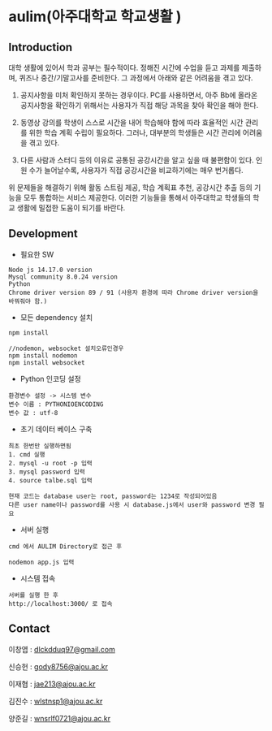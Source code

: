 # aulim(아주대학교 학교생활 )

## Introduction

대학 생활에 있어서 학과 공부는 필수적이다. 정해진 시간에 수업을 듣고 과제를 제출하며, 퀴즈나 중간/기말고사를 준비한다. 그 과정에서 아래와 같은 어려움을 겪고 있다. 

  1. 공지사항을 미처 확인하지 못하는 경우이다. PC를 사용하면서, 아주 Bb에 올라온 공지사항을 확인하기 위해서는 사용자가 직접 해당 과목을 찾아 확인을 해야 한다. 

2. 동영상 강의를 학생이 스스로 시간을 내어 학습해야 함에 따라 효율적인 시간 관리를 위한 학습 계획 수립이 필요하다. 그러나, 대부분의 학생들은 시간 관리에 어려움을 겪고 있다. 

 3. 다른 사람과 스터디 등의 이유로 공통된 공강시간을 알고 싶을 때 불편함이 있다. 인원 수가 늘어날수록, 사용자가 직접 공강시간을 비교하기에는 매우 번거롭다.

 위 문제들을 해결하기 위해 활동 스트림 제공, 학습 계획표 추천, 공강시간 추출 등의 기능을 모두 통합하는 서비스 제공한다. 이러한 기능들을 통해서 아주대학교 학생들의 학교 생활에 밀접한 도움이 되기를 바란다.

## Development

- 필요한 SW
```
Node js 14.17.0 version
Mysql community 8.0.24 version
Python 
Chrome driver version 89 / 91 (사용자 환경에 따라 Chrome driver version을 바꿔줘야 함.)

```

- 모든 dependency 설치
```
npm install

//nodemon, websocket 설치오류인경우
npm install nodemon
npm install websocket
```

- Python 인코딩 설정
```
환경변수 설정 -> 시스템 변수
변수 이름 : PYTHONIOENCODING
변수 값 : utf-8
```

- 초기 데이터 베이스 구축

```
최초 한번만 실행하면됨
1. cmd 실행
2. mysql -u root -p 입력
3. mysql password 입력
4. source talbe.sql 입력

현재 코드는 database user는 root, password는 1234로 작성되어있음
다른 user name이나 password를 사용 시 database.js에서 user와 password 변경 필요
```

- 서버 실행
```
cmd 에서 AULIM Directory로 접근 후

nodemon app.js 입력
```

- 시스템 접속
```
서버를 실행 한 후 
http://localhost:3000/ 로 접속
```

## Contact
이창엽 : dlckdduq97@gmail.com


신승헌 : gody8756@ajou.ac.kr


이재협 : jae213@ajou.ac.kr


김진수 : wlstnsp1@ajou.ac.kr


양준길 : wnsrlf0721@ajou.ac.kr
